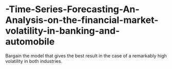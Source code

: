 # -Time-Series-Forecasting-An-Analysis-on-the-financial-market-volatility-in-banking-and-automobile
Bargain the model that gives the best result in the case of a remarkably high volatility in both industries. 
